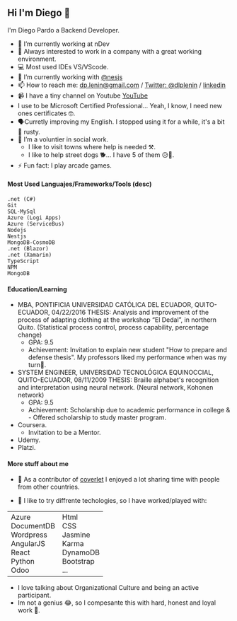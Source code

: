 ## Hi I'm Diego 👋

I'm Diego Pardo a Backend Developer. 

- 🔭 I’m currently working at nDev
- 👀 Always interested to work in a company with a great working environment. 
- :computer: Most used IDEs VS/VScode.
- 🌱 I’m currently working with [@nesjs](https://github.com/nestjs)
- 📫 How to reach me: dp.lenin@gmail.com / [Twitter: @dlplenin](https://twitter.com/dlplenin) / [linkedin](https://www.linkedin.com/in/diego-pardo-581aa1169/)
- 📹 I have a tiny channel on Youtube [YouTube](https://www.youtube.com/channel/UCzLyEeasCDGj4ARSY5Lhz8w)
- I use to be Microsoft Certified Professional... Yeah, I know, I need new ones certificates 🤓. 
- 🗣️Curretly improving my English. I stopped using it for a while, it's a bit 🙈 rusty.
- 💞️ I’m a voluntier in social work.
  - I like to visit towns where help is needed ⚒️.
  - I like to help street dogs 🐕... I have 5 of them 😥🐶.
- ⚡ Fun fact: I play arcade games.


#### Most Used Languajes/Frameworks/Tools (desc)

```text
.net (C#)
Git
SQL-MySql
Azure (Logi Apps)
Azure (ServiceBus)
Nodejs 
Nestjs
MongoDB-CosmoDB
.net (Blazor)
.net (Xamarin)
TypeScript
NPM
MongoDB
```

#### Education/Learning
- MBA, PONTIFICIA UNIVERSIDAD CATÓLICA DEL ECUADOR, QUITO-ECUADOR, 04/22/2016
THESIS: Analysis and improvement of the process of adapting clothing at the workshop “El Dedal”, in northern Quito. (Statistical process control, process capability, percentage change)
  - GPA: 9.5 
  - Achievement: Invitation to explain new student "How to prepare and defense thesis". My professors liked my performance when was my turn😬.
- SYSTEM ENGINEER, UNIVERSIDAD TECNOLÓGICA EQUINOCCIAL, QUITO-ECUADOR, 08/11/2009
THESIS: Braille alphabet's recognition and interpretation using neural network. (Neural network, Kohonen network)
  - GPA: 9.5 
  - Achievement: Scholarship due to academic performance in college & -	Offered scholarship to study master program.
- Coursera.
  - Invitation to be a Mentor.
- Udemy.
- Platzi.


#### More stuff about me

- 🤙 As a contributor of [coverlet](https://github.com/coverlet-coverage/coverlet) I enjoyed a lot sharing time with people from other countries. 

- 📖 I like to try diffrente techologies, so I have worked/played with:

<table>
  <tr>
    <td>
      Azure <br>
      DocumentDB <br>
      Wordpress <br>
      AngularJS <br>
      React <br>
      Python <br>
      Odoo <br>
    </td>
    <td>
      Html <br>
      CSS <br>
      Jasmine <br>
      Karma <br>
      DynamoDB <br>
      Bootstrap <br>
      ...
    </td>
  </tr>
</table>

- I love talking about Organizational Culture and being an active participant.
- Im not a genius 😂, so I compesante this with hard, honest and loyal work 💪.

